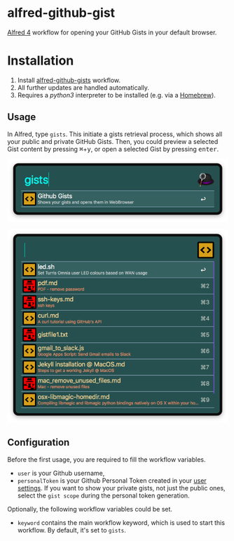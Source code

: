 # alfred-github-gist
[Alfred 4][1] workflow for opening your GitHub Gists in your default browser.

# Installation
1) Install [alfred-github-gists][2] workflow.
2) All further updates are handled automatically.
3) Requires a _python3_ interpreter to be installed (e.g. via a [Homebrew][4]).

## Usage
In Alfred, type `gists`. This initiate a gists retrieval process, which shows all your public and private GitHub Gists.
Then, you could preview a selected Gist content by pressing <kbd>⌘</kbd>+<kbd>y</kbd>, or open a selected Gist by pressing <kbd>enter</kbd>.

![alfred-github-gist-menu](doc/images/alfred-gist-menu.png?raw=true "")

![alfred-github-gist-submenu](doc/images/alfred-gist-submenu.png?raw=true "")


## Configuration
Before the first usage, you are required to fill the workflow variables.

- `user` is your Github username,
- `personalToken` is your Github Personal Token created in your [user settings][3]. If you want to show your private gists, not just the public ones, select the `gist scope` during the personal token generation.

Optionally, the following workflow variables could be set.

- `keyword` contains the main workflow keyword, which is used to start this workflow. By default, it's set to `gists`.

[1]: https://www.alfredapp.com/
[2]: https://github.com/vookimedlo/alfred-github-gists/releases/latest
[3]: https://github.com/settings/tokens
[4]: https://brew.sh/
